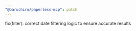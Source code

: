```yaml
---
"@baruchiro/paperless-mcp": patch
---
```


fix(filter): correct date filtering logic to ensure accurate results
